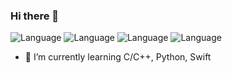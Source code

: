 ### Hi there 👋
![Language](https://img.shields.io/badge/language-C/C++-brightgreen)
![Language](https://img.shields.io/badge/language-Python-brightgreen)
![Language](https://img.shields.io/badge/language-Swift-brightgreen)
![Language](https://img.shields.io/badge/做題數-384-brightgreen)
- 🌱 I’m currently learning C/C++, Python, Swift


<!--

<p>&nbsp;<img align="center" src="https://github-readme-stats.vercel.app/api?username=User-Howard&show_icons=true&locale=en" alt="User-Howard" /></p>
**User-Howard/User-Howard** is a ✨ _special_ ✨ repository because its `README.md` (this file) appears on your GitHub profile.

Here are some ideas to get you started:

- 🔭 I’m currently working on ...
- 🌱 I’m currently learning ...
- 👯 I’m looking to collaborate on ...
- 🤔 I’m looking for help with ...
- 💬 Ask me about ...
- 📫 How to reach me: ...
- 😄 Pronouns: ...
- ⚡ Fun fact: ...
-->
